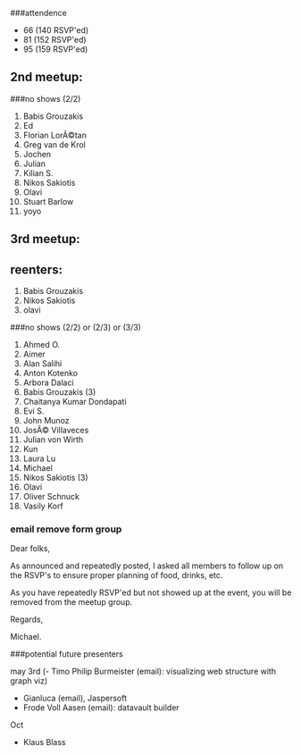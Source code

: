 ###attendence
- 66 (140 RSVP'ed)
- 81 (152 RSVP'ed)
- 95 (159 RSVP'ed)


## 2nd meetup:
###no shows
(2/2)

1. Babis Grouzakis
2. Ed
3. Florian LorÃ©tan
4. Greg van de Krol
5. Jochen
6. Julian
7. Kilian S.
8. Nikos Sakiotis
9. Olavi
10. Stuart Barlow
11. yoyo

## 3rd meetup:

## reenters:
1. Babis Grouzakis
2. Nikos Sakiotis
3. olavi

###no shows
(2/2) or (2/3) or (3/3)

1.	Ahmed O.
2.	Aimer
3.	Alan Salihi
4.	Anton Kotenko
5.	Arbora Dalaci
6.	Babis Grouzakis (3)
7.	Chaitanya Kumar Dondapati
8.	Evi S.
9.	John Munoz
10.	JosÃ© Villaveces
11.	Julian von Wirth
12.	Kun
13.	Laura Lu
14.	Michael
15.	Nikos Sakiotis (3)
16.	Olavi
17.	Oliver Schnuck
18.	Vasily Korf

### email remove form group
Dear folks,

As announced and repeatedly posted, I asked all members to follow up on the RSVP's to ensure proper planning of food, drinks, etc.

As you have repeatedly RSVP'ed but not showed up at the event, you will be removed from the meetup group.

Regards,

 Michael. 

###potential future presenters

may 3rd
(- Timo Philip Burmeister (email): visualizing web structure with graph viz)
- Gianluca (email), Jaspersoft
- Frode Voll Aasen	(email): datavault builder

Oct
- Klaus Blass
